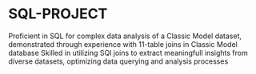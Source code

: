 # SQL-PROJECT
Proficient in SQL for complex data analysis of a Classic Model dataset, demonstrated through experience
with 11-table joins in Classic Model database
Skilled in utilizing SQl joins to extract meaningfull insights from diverse datasets, optimizing data querying
and analysis processes
